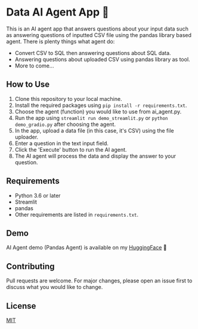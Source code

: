 # Data AI Agent App 🤖

This is an AI agent app that answers questions about your input data such as answering questions of inputted CSV file using the pandas library based agent.
There is plenty things what agent do:
- Convert CSV to SQL then answering questions about SQL data.
- Answering questions about uploaded CSV using pandas library as tool.
- More to come...

## How to Use

1. Clone this repository to your local machine.
2. Install the required packages using `pip install -r requirements.txt`.
3. Choose the agent (function) you would like to use from ai_agent.py.
4. Run the app using `streamlit run demo_streamlit.py` or `python demo_gradio.py` after choosing the agent.
5. In the app, upload a data file (in this case, it's CSV) using the file uploader.
6. Enter a question in the text input field.
7. Click the 'Execute' button to run the AI agent.
8. The AI agent will process the data and display the answer to your question.

## Requirements

- Python 3.6 or later
- Streamlit
- pandas
- Other requirements are listed in `requirements.txt`.

## Demo 

AI Agent demo (Pandas Agent) is available on my [HuggingFace](https://huggingface.co/spaces/0xrsydn/pandas_agent) 🤗

## Contributing

Pull requests are welcome. For major changes, please open an issue first to discuss what you would like to change.

## License

[MIT](https://choosealicense.com/licenses/mit/)
